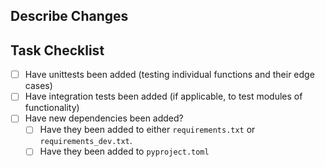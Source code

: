 Describe Changes
---

Task Checklist
----
- [ ] Have unittests been added (testing individual functions and their edge cases)
- [ ] Have integration tests been added (if applicable, to test modules of functionality)
- [ ] Have new dependencies been added?
  - [ ] Have they been added to either `requirements.txt` or `requirements_dev.txt`.
  - [ ] Have they been added to `pyproject.toml`
